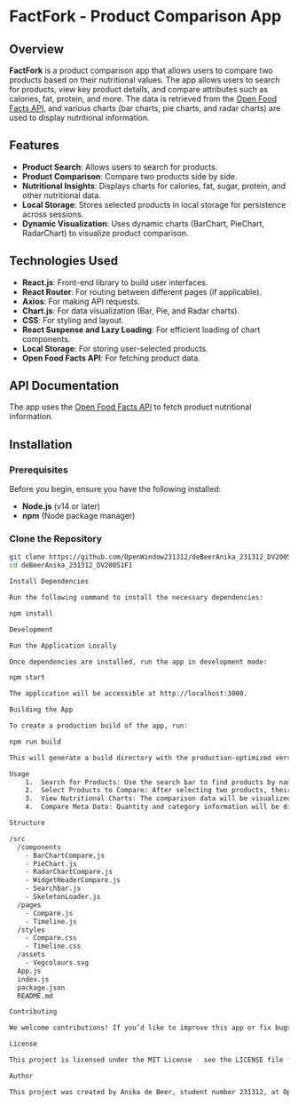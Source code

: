 # FactFork - Product Comparison App

## Overview

**FactFork** is a product comparison app that allows users to compare two products based on their nutritional values. The app allows users to search for products, view key product details, and compare attributes such as calories, fat, protein, and more. The data is retrieved from the [Open Food Facts API](https://world.openfoodfacts.org/), and various charts (bar charts, pie charts, and radar charts) are used to display nutritional information.

## Features

- **Product Search**: Allows users to search for products.
- **Product Comparison**: Compare two products side by side.
- **Nutritional Insights**: Displays charts for calories, fat, sugar, protein, and other nutritional data.
- **Local Storage**: Stores selected products in local storage for persistence across sessions.
- **Dynamic Visualization**: Uses dynamic charts (BarChart, PieChart, RadarChart) to visualize product comparison.

## Technologies Used

- **React.js**: Front-end library to build user interfaces.
- **React Router**: For routing between different pages (if applicable).
- **Axios**: For making API requests.
- **Chart.js**: For data visualization (Bar, Pie, and Radar charts).
- **CSS**: For styling and layout.
- **React Suspense and Lazy Loading**: For efficient loading of chart components.
- **Local Storage**: For storing user-selected products.
- **Open Food Facts API**: For fetching product data.

## API Documentation

The app uses the [Open Food Facts API](https://world.openfoodfacts.org/) to fetch product nutritional information.

## Installation

### Prerequisites

Before you begin, ensure you have the following installed:
- **Node.js** (v14 or later)
- **npm** (Node package manager)

### Clone the Repository

```bash
git clone https://github.com/OpenWindow231312/deBeerAnika_231312_DV200S1F1.git
cd deBeerAnika_231312_DV200S1F1

Install Dependencies

Run the following command to install the necessary dependencies:

npm install

Development

Run the Application Locally

Once dependencies are installed, run the app in development mode:

npm start

The application will be accessible at http://localhost:3000.

Building the App

To create a production build of the app, run:

npm run build

This will generate a build directory with the production-optimized version of your app.

Usage
	1.	Search for Products: Use the search bar to find products by name.
	2.	Select Products to Compare: After selecting two products, their nutritional information will be displayed side by side.
	3.	View Nutritional Charts: The comparison data will be visualized in bar charts, pie charts, and radar charts.
	4.	Compare Meta Data: Quantity and category information will be displayed for each product.

Structure

/src
  /components
    - BarChartCompare.js
    - PieChart.js
    - RadarChartCompare.js
    - WidgetHeaderCompare.js
    - Searchbar.js
    - SkeletonLoader.js
  /pages
    - Compare.js
    - Timeline.js
  /styles
    - Compare.css
    - Timeline.css
  /assets
    - Vegcolours.svg
  App.js
  index.js
  package.json
  README.md

Contributing

We welcome contributions! If you’d like to improve this app or fix bugs, please fork the repository and submit a pull request. Be sure to follow the project’s code of conduct and include detailed descriptions of any changes.

License

This project is licensed under the MIT License - see the LICENSE file for details.

Author

This project was created by Anika de Beer, student number 231312, at Open Window Institute.